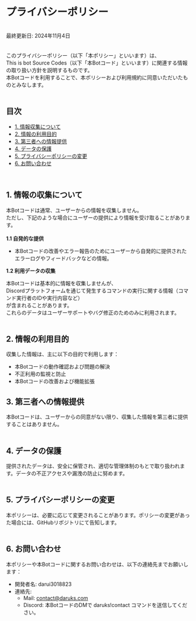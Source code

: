 # プライバシーポリシー
<br>
最終更新日: 2024年11月4日
<br>
<br>
<br>
このプライバシーポリシー（以下「本ポリシー」といいます）は、<br>
This is bot Source Codes（以下「本Botコード」といいます）に関連する情報の取り扱い方針を説明するものです。<br>
本Botコードを利用することで、本ポリシーおよび利用規約に同意いただいたものとみなします。<br>
<br>

## 目次
- [1. 情報収集について](https://github.com/darui3018823/Thisisbot/blob/main/Privacy-Policy.md#1-%E6%83%85%E5%A0%B1%E3%81%AE%E5%8F%8E%E9%9B%86%E3%81%AB%E3%81%A4%E3%81%84%E3%81%A6)
- [2. 情報の利用目的](https://github.com/darui3018823/Thisisbot/blob/main/Privacy-Policy.md#2-%E6%83%85%E5%A0%B1%E3%81%AE%E5%88%A9%E7%94%A8%E7%9B%AE%E7%9A%84)
- [3. 第三者への情報提供](https://github.com/darui3018823/Thisisbot/blob/main/Privacy-Policy.md#3-%E7%AC%AC%E4%B8%89%E8%80%85%E3%81%B8%E3%81%AE%E6%83%85%E5%A0%B1%E6%8F%90%E4%BE%9B)
- [4. データの保護](https://github.com/darui3018823/Thisisbot/blob/main/Privacy-Policy.md#4-%E3%83%87%E3%83%BC%E3%82%BF%E3%81%AE%E4%BF%9D%E8%AD%B7)
- [5. プライバシーポリシーの変更](https://github.com/darui3018823/Thisisbot/blob/main/Privacy-Policy.md#5-%E3%83%97%E3%83%A9%E3%82%A4%E3%83%90%E3%82%B7%E3%83%BC%E3%83%9D%E3%83%AA%E3%82%B7%E3%83%BC%E3%81%AE%E5%A4%89%E6%9B%B4)
- [6. お問い合わせ](https://github.com/darui3018823/Thisisbot/blob/main/Privacy-Policy.md#6-%E3%81%8A%E5%95%8F%E3%81%84%E5%90%88%E3%82%8F%E3%81%9B)
<br>

## 1. 情報の収集について

本Botコードは通常、ユーザーからの情報を収集しません。<br>
ただし、下記のような場合にユーザーの提供により情報を受け取ることがあります。<br>
<br>
**1.1 自発的な提供**
- 本Botコードの改善やエラー報告のためにユーザーから自発的に提供されたエラーログやフィードバックなどの情報。

**1.2 利用データの収集**

本Botコードは基本的に情報を収集しませんが、<br>
Discordプラットフォームを通じて発生するコマンドの実行に関する情報（コマンド実行者のIDや実行内容など）<br>
が含まれることがあります。<br>
これらのデータはユーザーサポートやバグ修正のためのみに利用されます。<br>
<br>

## 2. 情報の利用目的

収集した情報は、主に以下の目的で利用します：
- 本Botコードの動作確認および問題の解決
- 不正利用の監視と防止
- 本Botコードの改善および機能拡張

## 3. 第三者への情報提供

本Botコードは、ユーザーからの同意がない限り、収集した情報を第三者に提供することはありません。<br><br>

## 4. データの保護

提供されたデータは、安全に保管され、適切な管理体制のもとで取り扱われます。データの不正アクセスや漏洩の防止に努めます。<br><br>

## 5. プライバシーポリシーの変更

本ポリシーは、必要に応じて変更されることがあります。ポリシーの変更があった場合には、GitHubリポジトリにて告知します。<br><br>

## 6. お問い合わせ

本ポリシーや本Botコードに関するお問い合わせは、以下の連絡先までお願いします：<br>

- 開発者名: darui3018823
- 連絡先:
  - Mail: contact@daruks.com
  - Discord: 本BotコードのDMで daruks!contact コマンドを送信してください。
